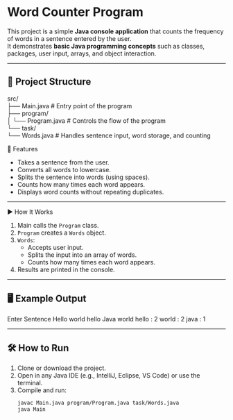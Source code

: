 # Word Counter Program

This project is a simple **Java console application** that counts the frequency of words in a sentence entered by the user.  
It demonstrates **basic Java programming concepts** such as classes, packages, user input, arrays, and object interaction.

---

## 📂 Project Structure
src/<br>
├── Main.java # Entry point of the program<br>
├── program/<br>
│ └── Program.java # Controls the flow of the program<br>
└── task/<br>
└── Words.java # Handles sentence input, word storage, and counting<br>

 📌 Features
- Takes a sentence from the user.
- Converts all words to lowercase.
- Splits the sentence into words (using spaces).
- Counts how many times each word appears.
- Displays word counts without repeating duplicates.

---

 ▶️ How It Works
1. Main calls the `Program` class.
2. `Program` creates a `Words` object.
3. `Words`:
   - Accepts user input.
   - Splits the input into an array of words.
   - Counts how many times each word appears.
4. Results are printed in the console.

---

## 🖥️ Example Output
Enter Sentence
Hello world hello Java world
hello : 2
world : 2
java : 1


---

## 🛠️ How to Run
1. Clone or download the project.
2. Open in any Java IDE (e.g., IntelliJ, Eclipse, VS Code) or use the terminal.
3. Compile and run:
   ```bash
   javac Main.java program/Program.java task/Words.java
   java Main
